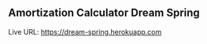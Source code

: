 Amortization Calculator Dream Spring
--------------------------------------------------------------------------------------------------------------------------

Live URL: https://dream-spring.herokuapp.com

